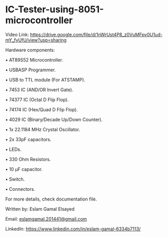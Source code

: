 # IC-Tester-using-8051-microcontroller

Video Link: https://drive.google.com/file/d/1nWrUst4P8_z0VuMFpv0U1ud-mY_fyUfU/view?usp=sharing

Hardware components:

  •	AT89S52 Microcontroller.
  
  •	USBASP Programmer.
  
  •	USB to TTL module (For ATSTAMP).
  
  •	7453 IC (AND/OR Invert Gate).
  
  •	74377 IC (Octal D Flip Flop).
  
  •	74174 IC (Hex/Quad D Flip Flop).
  
  •	4029 IC (Binary/Decade Up/Down Counter).
  
  •	1x 22.1184 MHz Crystal Oscillator.
  
  •	2x 33pF capacitors.
  
  •	LEDs.
  
  •	330 Ohm Resistors.
  
  •	10 µF capacitor.
  
  •	Switch.
  
  •	Connectors. 
  
For more details, check documentation file.

Written by: Eslam Gamal Elsayed 

Email: eslamgamal.201441@gmail.com

LinkedIn: https://www.linkedin.com/in/eslam-gamal-6334b7113/


  
